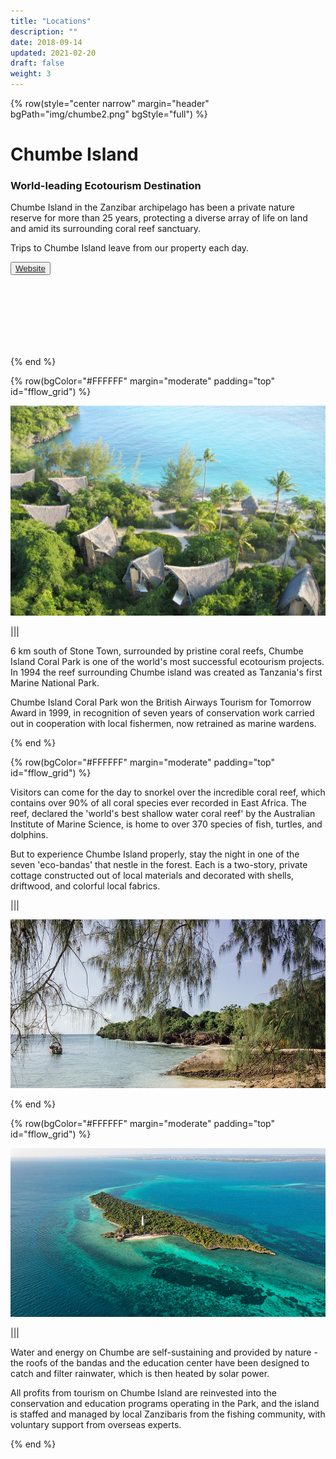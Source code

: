 ```yaml
---
title: "Locations"
description: ""
date: 2018-09-14
updated: 2021-02-20
draft: false
weight: 3
---
```

<!-- section 1 (JP) -->

{% row(style="center narrow" margin="header" bgPath="img/chumbe2.png" bgStyle="full") %}

# Chumbe Island

### World-leading Ecotourism Destination

Chumbe Island in the Zanzibar archipelago has been a private nature reserve for more than 25 years, protecting a diverse array of life on land and amid its surrounding coral reef sanctuary.

Trips to Chumbe Island leave from our property each day.

<button>[Website](https://chumbeisland.com/)</button>

<br>
<br>
<br>
<br>
<br>
<br>

{% end %}

<!-- section 1 (JP) -->

{% row(bgColor="#FFFFFF" margin="moderate" padding="top" id="fflow_grid") %}

![](img/chumbe1.jpeg)


|||


<p>
6 km south of Stone Town, surrounded by pristine coral reefs, Chumbe Island Coral Park is one of the world's most successful ecotourism projects. In 1994 the reef surrounding Chumbe island was created as Tanzania's first Marine National Park.
</p>

<p>
Chumbe Island Coral Park won the British Airways Tourism for Tomorrow Award in 1999, in recognition of seven years of conservation work carried out in cooperation with local fishermen, now retrained as marine wardens.
</p>

{% end %}

<!-- section 2 (JP) -->

{% row(bgColor="#FFFFFF" margin="moderate" padding="top" id="fflow_grid") %}

<p>
Visitors can come for the day to snorkel over the incredible coral reef, which contains over 90% of all coral species ever recorded in East Africa. The reef, declared the 'world's best shallow water coral reef' by the Australian Institute of Marine Science, is home to over 370 species of fish, turtles, and dolphins.
</p>

<p>
But to experience Chumbe Island properly, stay the night in one of the seven 'eco-bandas' that nestle in the forest. Each is a two-story, private cottage constructed out of local materials and decorated with shells, driftwood, and colorful local fabrics.
</p>

|||

![](img/chumbe6.jpeg)

{% end %}

<!-- section 2 (JP) -->

{% row(bgColor="#FFFFFF" margin="moderate" padding="top" id="fflow_grid") %}

![](img/chumbe9.jpeg)

|||

<p>
Water and energy on Chumbe are self-sustaining and provided by nature - the roofs of the bandas and the education center have been designed to catch and filter rainwater, which is then heated by solar power.
</p>

<p>
All profits from tourism on Chumbe Island are reinvested into the conservation and education programs operating in the Park, and the island is staffed and managed by local Zanzibaris from the fishing community, with voluntary support from overseas experts.
</p>

{% end %}
